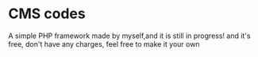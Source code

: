 # CMS codes
A simple PHP framework made by myself,and it is still in progress!
and it's free, don't have any charges, feel free to make it your own
